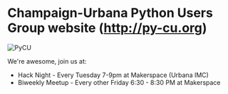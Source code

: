 # Champaign-Urbana Python Users Group website (http://py-cu.org)

![PyCU](http://py-cu.github.io/img/py-cu-logo.png)

We're awesome, join us at:
* Hack Night - Every Tuesday 7-9pm at Makerspace (Urbana IMC)
* Biweekly Meetup - Every other Friday 6:30 - 8:30 PM at Makerspace

